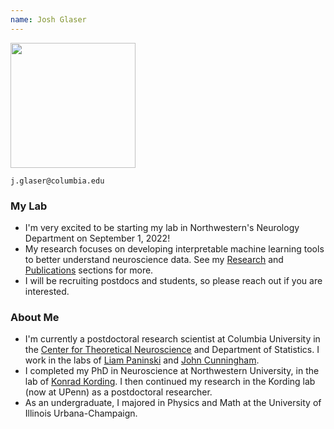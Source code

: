 ```yaml
---
name: Josh Glaser
---
```


<img width="200" src="{{site.baseurl}}/josh_profile3.jpg">

<i class="fa fa-envelope-o"></i>  `j.glaser@columbia.edu`<br>

### My Lab
* I'm very excited to be starting my lab in Northwestern's Neurology Department on September 1, 2022!
* My research focuses on developing interpretable machine learning tools to better understand neuroscience data. See my [Research](https://jglaser2.github.io/research) and [Publications](https://jglaser2.github.io/publication) sections for more.
* I will be recruiting postdocs and students, so please reach out if you are interested.


### About Me
* I'm currently a postdoctoral research scientist at Columbia University in the [Center for Theoretical Neuroscience](https://ctn.zuckermaninstitute.columbia.edu/) and Department of Statistics. I work in the labs of [Liam Paninski](http://www.stat.columbia.edu/~liam/) and [John Cunningham](http://stat.columbia.edu/~cunningham/).
* I completed my PhD in Neuroscience at Northwestern University, in the lab of [Konrad Kording](http://kordinglab.com/). I then continued my research in the Kording lab (now at UPenn) as a postdoctoral researcher.
* As an undergraduate, I majored in Physics and Math at the University of Illinois Urbana-Champaign.
